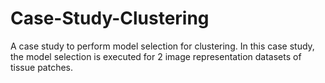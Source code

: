 # Case-Study-Clustering
A case study to perform model selection for clustering. In this case study, the model selection is executed for 2 image representation datasets of tissue patches. 
